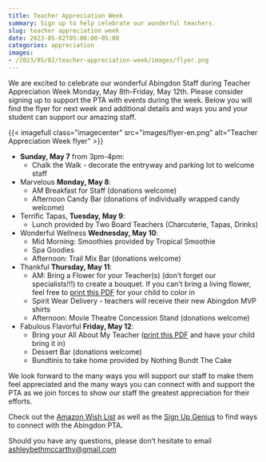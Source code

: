 ```yaml
--- 
title: Teacher Appreciation Week
summary: Sign up to help celebrate our wonderful teachers.
slug: teacher appreciation week
date: 2023-05-02T05:00:00-05:00
categories: appreciation
images: 
- /2023/05/02/teacher-appreciation-week/images/flyer.png
---
```


We are excited to celebrate our wonderful Abingdon Staff during Teacher Appreciation Week Monday, May 8th-Friday, May 12th. Please consider signing up to support the PTA with events during the week. Below you will find the flyer for next week and additional details and ways you and your student can support our amazing staff.

{{< imagefull class="imagecenter" src="images/flyer-en.png" alt="Teacher Appreciation Week flyer" >}}

- **Sunday, May 7** from 3pm-4pm:
    - Chalk the Walk - decorate the entryway and parking lot to welcome staff 
- Marvelous **Monday, May 8**:
    - AM Breakfast for Staff (donations welcome)
    - Afternoon Candy Bar (donations of individually wrapped candy welcome)
- Terrific Tapas, **Tuesday, May 9**:
    - Lunch provided by Two Board Teachers (Charcuterie, Tapas, Drinks)
- Wonderful Wellness **Wednesday, May 10**:
    - Mid Morning: Smoothies provided by Tropical Smoothie 
    - Spa Goodies
    - Afternoon: Trail Mix Bar (donations welcome)
- Thankful **Thursday, May 11**:
    - AM: Bring a Flower for your Teacher(s) (don’t forget our specialists!!!) to create a bouquet. If you can’t bring a living flower, feel free to [print this PDF](images/teacher-flower-page.pdf) for your child to color in
    - Spirit Wear Delivery - teachers will receive their new Abingdon MVP shirts
    - Afternoon: Movie Theatre Concession Stand (donations welcome)
- Fabulous Flavorful **Friday, May 12**:
    - Bring your All About My Teacher ([print this PDF](images/All-about-my-teacher.pdf) and have your child bring it in)
    - Dessert Bar (donations welcome)
    - Bundtinis to take home provided by Nothing Bundt The Cake 

We look forward to the many ways you will support our staff to make them feel appreciated and the many ways you can connect with and support the PTA as we join forces to show our staff the greatest appreciation for their efforts.

Check out the [Amazon Wish List](https://www.amazon.com/hz/wishlist/ls/11534AA8PBT6C) as well as the [Sign Up Genius](https://www.signupgenius.com/go/30e0a44aca72aa5fe3-teacher#/) to find ways to connect with the Abingdon PTA.

Should you have any questions, please don’t hesitate to email ashleybethmccarthy@gmail.com